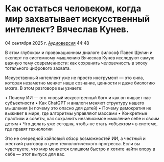# Как остаться человеком, когда мир захватывает искусственный интеллект? Вячеслав Кунев.

04 сентября 2025 г. [Аудиоверсия](https://rutube.ru/video/789ead353490acb160db44c502ca9c9c/) 44:48

В этом глубоком и провокационном диалоге философ Павел Щелин и эксперт по системному мышлению Вячеслав Кунев исследуют самую важную тему современности: как сохранить человечность в эпоху тотального цифрового захвата.

Искусственный интеллект уже не просто инструмент — это сила, которая незаметно меняет наше сознание, ценности и даже биологию мозга. В этом разговоре вы узнаете:

• Почему ИИ — это «новый искусственный бог» и как он лишает нас субъектности
• Как ChatGPT и аналоги меняют структуру нашего мышления (и почему это опасно для детей)
• Почему демократия не выживет в мире, где алгоритмы управляют массами
• Конкретные практики и советы, как сохранить независимое мышление себе и своим детям
• Что делать уже сегодня, чтобы не стать «объектом» в системе, где правят технологии

Это не очередной хайповый обзор возможностей ИИ, а честный и жесткий разговор о цене технологического прогресса. Если вы чувствуете, что мир меняется слишком быстро и хотите найти опору в себе — этот выпуск для вас.
